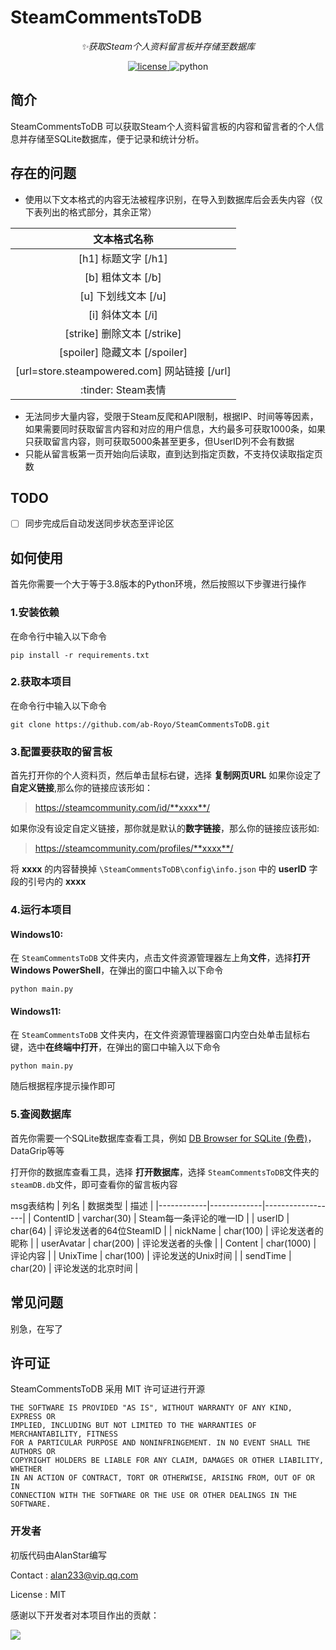 <!--
 * @Author: abRoy abroyo@outlook.com
 * @Date: 2023-05-27 21:51:10
 * @FilePath: \SteamCommentsToDB\README.md
 * @Description: 
 * 
 * Copyright (c) 2023 by ${git_name_email}, All Rights Reserved. 
-->
# SteamCommentsToDB

<div align="center">


<!-- prettier-ignore-start -->
<!-- markdownlint-disable-next-line MD036 -->
_✨获取Steam个人资料留言板并存储至数据库_
<!-- prettier-ignore-end -->

</div>

<p align="center">
  <a href="https://raw.githubusercontent.com/nonebot/nonebot2/master/LICENSE">
    <img src="https://img.shields.io/github/license/nonebot/nonebot2" alt="license">
  </a>
  <img src="https://img.shields.io/badge/python-3.8+-blue" alt="python">
</p>


## 简介

SteamCommentsToDB 可以获取Steam个人资料留言板的内容和留言者的个人信息并存储至SQLite数据库，便于记录和统计分析。


## 存在的问题
- 使用以下文本格式的内容无法被程序识别，在导入到数据库后会丢失内容（仅下表列出的格式部分，其余正常）

| 文本格式名称                                   |
|:----------------------------------------:|
| [h1] 标题文字 [/h1]                          |
| [b] 粗体文本 [/b]                            |
| [u] 下划线文本 [/u]                           |
| [i] 斜体文本 [/i]                            |
| [strike] 删除文本 [/strike]                  |
| [spoiler] 隐藏文本 [/spoiler]                |
| [url=store.steampowered.com] 网站链接 [/url] |
| :tinder: Steam表情                         |

- 无法同步大量内容，受限于Steam反爬和API限制，根据IP、时间等等因素，如果需要同时获取留言内容和对应的用户信息，大约最多可获取1000条，如果只获取留言内容，则可获取5000条甚至更多，但UserID列不会有数据
- 只能从留言板第一页开始向后读取，直到达到指定页数，不支持仅读取指定页数

## TODO
- [ ] 同步完成后自动发送同步状态至评论区



## 如何使用
首先你需要一个大于等于3.8版本的Python环境，然后按照以下步骤进行操作

### 1.安装依赖
在命令行中输入以下命令
```
pip install -r requirements.txt
```

### 2.获取本项目
在命令行中输入以下命令
```
git clone https://github.com/ab-Royo/SteamCommentsToDB.git
```

### 3.配置要获取的留言板
首先打开你的个人资料页，然后单击鼠标右键，选择 **复制网页URL**
如果你设定了**自定义链接**,那么你的链接应该形如：
> https://steamcommunity.com/id/**xxxx**/

如果你没有设定自定义链接，那你就是默认的**数字链接**，那么你的链接应该形如:
> https://steamcommunity.com/profiles/**xxxx**/

将 **xxxx** 的内容替换掉 `\SteamCommentsToDB\config\info.json` 中的 **userID** 字段的引号内的 **xxxx**

### 4.运行本项目
#### Windows10:
在 `SteamCommentsToDB` 文件夹内，点击文件资源管理器左上角**文件**，选择**打开Windows PowerShell**，在弹出的窗口中输入以下命令
```
python main.py
```
#### Windows11:
在 `SteamCommentsToDB` 文件夹内，在文件资源管理器窗口内空白处单击鼠标右键，选中**在终端中打开**，在弹出的窗口中输入以下命令
```
python main.py
```

随后根据程序提示操作即可

### 5.查阅数据库
首先你需要一个SQLite数据库查看工具，例如 [DB Browser for SQLite (免费)](https://sqlitebrowser.org/dl/)，DataGrip等等

打开你的数据库查看工具，选择 **打开数据库**，选择 `SteamCommentsToDB`文件夹的`steamDB.db`文件，即可查看你的留言板内容

msg表结构
| 列名         | 数据类型        | 描述               |
|------------|-------------|------------------|
| ContentID  | varchar(30) | Steam每一条评论的唯一ID  |
| userID     | char(64)    | 评论发送者的64位SteamID |
| nickName   | char(100)   | 评论发送者的昵称         |
| userAvatar | char(200)   | 评论发送者的头像         |
| Content    | char(1000)  | 评论内容             |
| UnixTime   | char(100)   | 评论发送的Unix时间      |
| sendTime   | char(20)    | 评论发送的北京时间        |






## 常见问题

别急，在写了

## 许可证

SteamCommentsToDB 采用 MIT 许可证进行开源

```text
THE SOFTWARE IS PROVIDED "AS IS", WITHOUT WARRANTY OF ANY KIND, EXPRESS OR
IMPLIED, INCLUDING BUT NOT LIMITED TO THE WARRANTIES OF MERCHANTABILITY, FITNESS
FOR A PARTICULAR PURPOSE AND NONINFRINGEMENT. IN NO EVENT SHALL THE AUTHORS OR
COPYRIGHT HOLDERS BE LIABLE FOR ANY CLAIM, DAMAGES OR OTHER LIABILITY, WHETHER
IN AN ACTION OF CONTRACT, TORT OR OTHERWISE, ARISING FROM, OUT OF OR IN
CONNECTION WITH THE SOFTWARE OR THE USE OR OTHER DEALINGS IN THE SOFTWARE.
```


### 开发者

初版代码由AlanStar编写

Contact : alan233@vip.qq.com

License : MIT

感谢以下开发者对本项目作出的贡献：

<a href="https://github.com/ab-Royo/SteamCommentsToDB/graphs/contributors">
  <img src="https://contrib.rocks/image?repo=ab-Royo/SteamCommentsToDB" />
</a>
